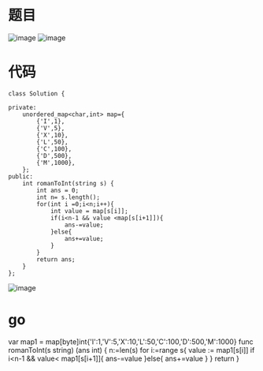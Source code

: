 # 题目
![image](https://github.com/17230592226/LeetCode/assets/57279736/fee00f8e-987d-4564-8971-c8e3a4b11be6)
![image](https://github.com/17230592226/LeetCode/assets/57279736/3269eac3-2bfe-45d1-8cdb-20624ee72299)

# 代码
```
class Solution {

private:
    unordered_map<char,int> map={
        {'I',1},
        {'V',5},
        {'X',10},
        {'L',50},
        {'C',100},
        {'D',500},
        {'M',1000},
    };
public:
    int romanToInt(string s) {
        int ans = 0;
        int n= s.length();
        for(int i =0;i<n;i++){
            int value = map[s[i]];
            if(i<n-1 && value <map[s[i+1]]){
                ans-=value;
            }else{
                ans+=value;
            }
        }
        return ans;
    }
};
```
![image](https://github.com/17230592226/LeetCode/assets/57279736/c9d2bcab-2526-4c7c-a9f2-545ef0f789b8)

# go
var map1 = map[byte]int{'I':1,'V':5,'X':10,'L':50,'C':100,'D':500,'M':1000}
func romanToInt(s string) (ans int) {
    n:=len(s)
    for i:=range s{
        value := map1[s[i]]
        if i<n-1 && value< map1[s[i+1]]{
            ans-=value
        }else{
            ans+=value
        }
    }
    return 
}
